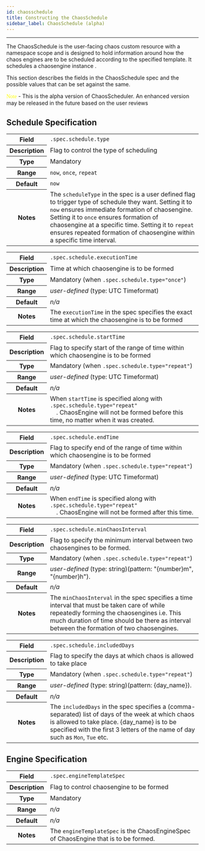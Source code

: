 ```yaml
---
id: chaosschedule 
title: Constructing the ChaosSchedule 
sidebar_label: ChaosSchedule (alpha)
---
```

------

The ChaosSchedule is the user-facing chaos custom resource with a namespace scope and is designed to hold information 
around how the chaos engines are to be scheduled according to the specified template. It schedules a chaosengine instance . 

This section describes the fields in the ChaosSchedule spec and the possible values that can be set against the same.

<font style="font-family:verdana;color:yellow">Note</font> - This is the alpha version of ChaosScheduler. An enhanced version may be released in the future based on the user reviews

## Schedule Specification

<table>
<tr>
  <th>Field</th>
  <td><code>.spec.schedule.type</code></td>
</tr>
<tr>
  <th>Description</th>
  <td>Flag to control the type of scheduling</td>
</tr>
<tr>
  <th>Type</th>
  <td>Mandatory</td>
</tr>
<tr>
  <th>Range</th>
  <td><code>now</code>, <code>once</code>, <code>repeat</code></td>
</tr>
<tr>
  <th>Default</th>
  <td><code>now</code></td>
</tr>
<tr>
  <th>Notes</th>
  <td>The <code>scheduleType</code> in the spec is a user defined flag to trigger type of schedule they want. Setting it to <code>now</code> ensures immediate formation of chaosengine. Setting it to <code>once</code> ensures formation of chaosengine at a specific time. Setting it to <code>repeat</code> ensures repeated formation of chaosengine within a specific time interval.</td>
</tr>
</table>

<table>
<tr>
  <th>Field</th>
  <td><code>.spec.schedule.executionTime</code></td>
</tr>
<tr>
  <th>Description</th>
  <td>Time at which chaosengine is to be formed</td>
</tr>
<tr>
  <th>Type</th>
  <td>Mandatory (when <code>.spec.schedule.type="once"</code>)</td>
</tr>
<tr>
  <th>Range</th>
  <td><i>user-defined</i> (type: UTC Timeformat)</td>
</tr>
<tr>
  <th>Default</th>
  <td><i>n/a</i></td>
</tr>
<tr>
  <th>Notes</th>
  <td>The <code>executionTime</code> in the spec specifies the exact time at which the chaosengine is to be formed</td>
</tr>
</table>

<table>
<tr>
  <th>Field</th>
  <td><code>.spec.schedule.startTime</code></td>
</tr>
<tr>
  <th>Description</th>
  <td>Flag to specify start of the range of time within which chaosengine is to be formed</td>
</tr>
<tr>
  <th>Type</th>
  <td>Mandatory (when <code>.spec.schedule.type="repeat"</code>)</td>
</tr>
<tr>
  <th>Range</th>
  <td><i>user-defined</i> (type: UTC Timeformat)</td>
</tr>
<tr>
  <th>Default</th>
  <td><i>n/a</i></td>
</tr>
<tr>
  <th>Notes</th>
  <td>When <code>startTime</code> is specified along with <code>.spec.schedule.type="repeat"
  </code>. ChaosEngine will not be formed before this time, no matter when it was created.</td>
</tr>
</table>

<table>
<tr>
  <th>Field</th>
  <td><code>.spec.schedule.endTime</code></td>
</tr>
<tr>
  <th>Description</th>
  <td>Flag to specify end of the range of time within which chaosengine is to be formed</td>
</tr>
<tr>
  <th>Type</th>
  <td>Mandatory (when <code>.spec.schedule.type="repeat"</code>)</td>
</tr>
<tr>
  <th>Range</th>
  <td><i>user-defined</i> (type: UTC Timeformat)</td>
</tr>
<tr>
  <th>Default</th>
  <td><i>n/a</i></td>
</tr>
<tr>
  <th>Notes</th>
  <td>When <code>endTime</code> is specified along with <code>.spec.schedule.type="repeat"
  </code>. ChaosEngine will not be formed after this time.</td>
</tr>
</table>

<table>
<tr>
  <th>Field</th>
  <td><code>.spec.schedule.minChaosInterval</code></td>
</tr>
<tr>
  <th>Description</th>
  <td>Flag to specify the minimum interval between two chaosengines to be formed. </td>
</tr>
<tr>
  <th>Type</th>
  <td>Mandatory (when <code>.spec.schedule.type="repeat"</code>)</td>
</tr>
<tr>
  <th>Range</th>
  <td><i>user-defined</i> (type: string)(pattern: "{number}m", "{number}h").</td>
</tr>
<tr>
  <th>Default</th>
  <td><i>n/a</i></td>
</tr>
<tr>
  <th>Notes</th>
  <td>The <code>minChaosInterval</code> in the spec specifies a time interval that must be taken care of while repeatedly forming the chaosengines i.e. This much duration of time should be there as interval between the formation of two chaosengines. </td>
</tr>
</table>

<table>
<tr>
  <th>Field</th>
  <td><code>.spec.schedule.includedDays</code></td>
</tr>
<tr>
  <th>Description</th>
  <td>Flag to specify the days at which chaos is allowed to take place</td>
</tr>
<tr>
  <th>Type</th>
  <td>Mandatory (when <code>.spec.schedule.type="repeat"</code>)</td>
</tr>
<tr>
  <th>Range</th>
  <td><i>user-defined</i> (type: string)(pattern: {day_name}).</td>
</tr>
<tr>
  <th>Default</th>
  <td><i>n/a</i></td>
</tr>
<tr>
  <th>Notes</th>
  <td>The <code>includedDays</code> in the spec specifies a (comma-separated) list of days of the week at which chaos is allowed to take place. {day_name} is to be specified with the first 3 letters of the name of day such as <code>Mon</code>, <code>Tue</code> etc.</td>
</tr>
</table>

## Engine Specification

<table>
<tr>
  <th>Field</th>
  <td><code>.spec.engineTemplateSpec</code></td>
</tr>
<tr>
  <th>Description</th>
  <td>Flag to control chaosengine to be formed </td>
</tr>
<tr>
  <th>Type</th>
  <td>Mandatory</td>
</tr>
<tr>
  <th>Range</th>
  <td><i>n/a</i></td>
</tr>
<tr>
  <th>Default</th>
  <td><i>n/a</i></td>
</tr>
<tr>
  <th>Notes</th>
  <td>The <code>engineTemplateSpec</code> is the ChaosEngineSpec of ChaosEngine that is to be formed.</td>
</tr>
</table>

